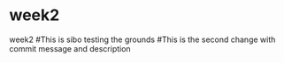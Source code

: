 # week2
week2
#This is sibo testing the grounds
#This is the second change with commit message and description
